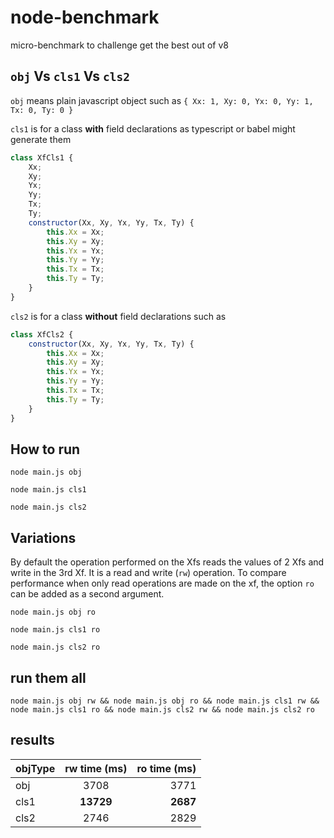 # node-benchmark
micro-benchmark to challenge get the best out of v8

## `obj` Vs `cls1` Vs `cls2`

`obj` means plain javascript object such as `{ Xx: 1, Xy: 0, Yx: 0, Yy: 1, Tx: 0, Ty: 0 }`

`cls1` is for a class **with** field declarations as typescript or babel might generate them
```javascript
class XfCls1 {
    Xx;
    Xy;
    Yx;
    Yy;
    Tx;
    Ty;
    constructor(Xx, Xy, Yx, Yy, Tx, Ty) {
        this.Xx = Xx;
        this.Xy = Xy;
        this.Yx = Yx;
        this.Yy = Yy;
        this.Tx = Tx;
        this.Ty = Ty;
    }
}
```

`cls2` is for a class **without** field declarations such as
```javascript
class XfCls2 {
    constructor(Xx, Xy, Yx, Yy, Tx, Ty) {
        this.Xx = Xx;
        this.Xy = Xy;
        this.Yx = Yx;
        this.Yy = Yy;
        this.Tx = Tx;
        this.Ty = Ty;
    }
}
```

## How to run

`node main.js obj`

`node main.js cls1`

`node main.js cls2`


## Variations

By default the operation performed on the Xfs reads the values of 2 Xfs and write in the 3rd Xf. It is a read and write (`rw`) operation. To compare performance when only read operations are made on the xf, the option `ro` can be added as a second argument.

`node main.js obj ro`

`node main.js cls1 ro`

`node main.js cls2 ro`


## run them all

`node main.js obj rw && node main.js obj ro && node main.js cls1 rw && node main.js cls1 ro && node main.js cls2 rw && node main.js cls2 ro`

## results

| objType | rw time (ms) | ro time (ms)|
|---------|:------------:|------------:|
|  obj    | 3708         | 3771        |
|  cls1   | **13729**    | **2687**    |
|  cls2   | 2746         | 2829        |
